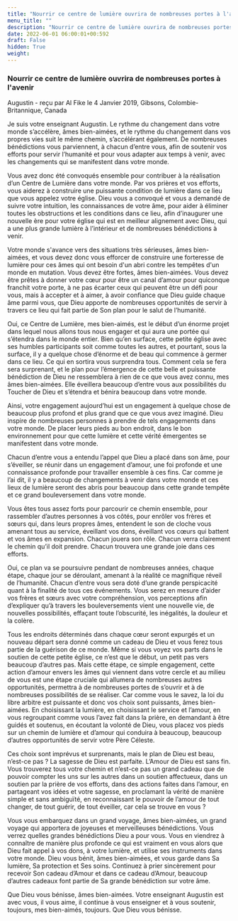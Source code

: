 ```yaml
---
title: "Nourrir ce centre de lumière ouvrira de nombreuses portes à l'avenir"
menu_title: ""
description: "Nourrir ce centre de lumière ouvrira de nombreuses portes à l'avenir"
date: 2022-06-01 06:00:01+00:592
draft: False
hidden: True
weight:
---
```

### Nourrir ce centre de lumière ouvrira de nombreuses portes à l'avenir

Augustin - reçu par Al Fike le 4 Janvier 2019, Gibsons, Colombie-Britannique, Canada

Je suis votre enseignant Augustin. Le rythme du changement dans votre monde s’accélère, âmes bien-aimées, et le rythme du changement dans vos propres vies suit le même chemin, s’accélérant également. De nombreuses bénédictions vous parviennent, à chacun d’entre vous, afin de soutenir vos efforts pour servir l’humanité et pour vous adapter aux temps à venir, avec les changements qui se manifestent dans votre monde.

Vous avez donc été convoqués ensemble pour contribuer à la réalisation d’un Centre de Lumière dans votre monde. Par vos prières et vos efforts, vous aiderez à construire une puissante condition de lumière dans ce lieu que vous appelez votre église. Dieu vous a convoqué et vous a demandé de suivre votre intuition, les connaissances de votre âme, pour aider à éliminer toutes les obstructions et les conditions dans ce lieu, afin d’inaugurer une nouvelle ère pour votre église qui est en meilleur alignement avec Dieu, qui a une plus grande lumière à l’intérieur et de nombreuses bénédictions à venir.

Votre monde s'avance vers des situations très sérieuses, âmes bien-aimées, et vous devez donc vous efforcer de construire une forteresse de lumière pour ces âmes qui ont besoin d'un abri contre les tempêtes d'un monde en mutation. Vous devez être fortes, âmes bien-aimées. Vous devez être prêtes à donner votre cœur pour être un canal d’amour pour quiconque franchit votre porte, à ne pas écarter ceux qui peuvent être un défi pour vous, mais à accepter et à aimer, à avoir confiance que Dieu guide chaque âme parmi vous, que Dieu apporte de nombreuses opportunités de servir à travers ce lieu qui fait partie de Son plan pour le salut de l’humanité.

Oui, ce Centre de Lumière, mes bien-aimés, est le début d’un énorme projet dans lequel nous allons tous nous engager et qui aura une portée qui s’étendra dans le monde entier. Bien qu’en surface, cette petite église avec ses humbles participants soit comme toutes les autres, et pourtant, sous la surface, il y a quelque chose d’énorme et de beau qui commence à germer dans ce lieu. Ce qui en sortira vous surprendra tous. Comment cela se fera sera surprenant, et le plan pour l’émergence de cette belle et puissante bénédiction de Dieu ne ressemblera à rien de ce que vous avez connu, mes âmes bien-aimées. Elle éveillera beaucoup d’entre vous aux possibilités du Toucher de Dieu et s’étendra et bénira beaucoup dans votre monde.

Ainsi, votre engagement aujourd’hui est un engagement à quelque chose de beaucoup plus profond et plus grand que ce que vous avez imaginé. Dieu inspire de nombreuses personnes à prendre de tels engagements dans votre monde. De placer leurs pieds au bon endroit, dans le bon environnement pour que cette lumière et cette vérité émergentes se manifestent dans votre monde.

Chacun d’entre vous a entendu l’appel que Dieu a placé dans son âme, pour s’éveiller, se réunir dans un engagement d’amour, une foi profonde et une connaissance profonde pour travailler ensemble à ces fins. Car comme je l’ai dit, il y a beaucoup de changements à venir dans votre monde et ces lieux de lumière seront des abris pour beaucoup dans cette grande tempête et ce grand bouleversement dans votre monde.

Vous êtes tous assez forts pour parcourir ce chemin ensemble, pour rassembler d’autres personnes à vos côtés, pour enrôler vos frères et sœurs qui, dans leurs propres âmes, entendent le son de cloche vous amenant tous au service, éveillant vos dons, éveillant vos cœurs qui battent et vos âmes en expansion. Chacun jouera son rôle. Chacun verra clairement le chemin qu’il doit prendre. Chacun trouvera une grande joie dans ces efforts.

Oui, ce plan va se poursuivre pendant de nombreuses années, chaque étape, chaque jour se déroulant, amenant à la réalité ce magnifique réveil de l’humanité. Chacun d’entre vous sera doté d’une grande perspicacité quant à la finalité de tous ces événements. Vous serez en mesure d’aider vos frères et sœurs avec votre compréhension, vos perceptions afin d’expliquer qu’à travers les bouleversements vient une nouvelle vie, de nouvelles possibilités, effaçant toute l’obscurité, les inégalités, la douleur et la colère.

Tous les endroits déterminés dans chaque cœur seront expurgés et un nouveau départ sera donné comme un cadeau de Dieu et vous ferez tous partie de la guérison de ce monde. Même si vous voyez vos parts dans le soutien de cette petite église, ce n’est que le début, un petit pas vers beaucoup d’autres pas. Mais cette étape, ce simple engagement, cette action d’amour envers les âmes qui viennent dans votre cercle et au milieu de vous est une étape cruciale qui allumera de nombreuses autres opportunités, permettra à de nombreuses portes de s’ouvrir et à de nombreuses possibilités de se réaliser. Car comme vous le savez, la loi du libre arbitre est puissante et donc vos choix sont puissants, âmes bien-aimées. En choisissant la lumière, en choisissant le service et l’amour, en vous regroupant comme vous l’avez fait dans la prière, en demandant à être guidés et soutenus, en écoutant la volonté de Dieu, vous placez vos pieds sur un chemin de lumière et d’amour qui conduira à beaucoup, beaucoup d’autres opportunités de servir votre Père Céleste.

Ces choix sont imprévus et surprenants, mais le plan de Dieu est beau, n’est-ce pas ? La sagesse de Dieu est parfaite. L’Amour de Dieu est sans fin. Vous trouverez tous votre chemin et n’est-ce pas un grand cadeau que de pouvoir compter les uns sur les autres dans un soutien affectueux, dans un soutien par la prière de vos efforts, dans des actions faites dans l’amour, en partageant vos idées et votre sagesse, en proclamant la vérité de manière simple et sans ambiguïté, en reconnaissant le pouvoir de l’amour de tout changer, de tout guérir, de tout éveiller, car cela se trouve en vous ?

Vous vous embarquez dans un grand voyage, âmes bien-aimées, un grand voyage qui apportera de joyeuses et merveilleuses bénédictions. Vous verrez quelles grandes bénédictions Dieu a pour vous. Vous en viendrez à connaître de manière plus profonde ce qui est vraiment en vous alors que Dieu fait appel à vos dons, à votre lumière, et utilise ses instruments dans votre monde. Dieu vous bénit, âmes bien-aimées, et vous garde dans Sa lumière, Sa protection et Ses soins. Continuez à prier sincèrement pour recevoir Son cadeau d’Amour et dans ce cadeau d’Amour, beaucoup d’autres cadeaux font partie de Sa grande bénédiction sur votre âme.

Que Dieu vous bénisse, âmes bien-aimées. Votre enseignant Augustin est avec vous, il vous aime, il continue à vous enseigner et à vous soutenir, toujours, mes bien-aimés, toujours. Que Dieu vous bénisse.



